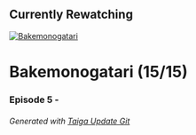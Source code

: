 ﻿
## Currently Rewatching

[![Bakemonogatari](https://s4.anilist.co/file/anilistcdn/media/anime/cover/medium/bx5081-YpAE43HLQKqz.png)](https://anilist.co/anime/5081)

# Bakemonogatari (15/15)

### Episode 5 - 

###### *Generated with [Taiga Update Git](https://github.com/nike4613/taiga-update-git)*